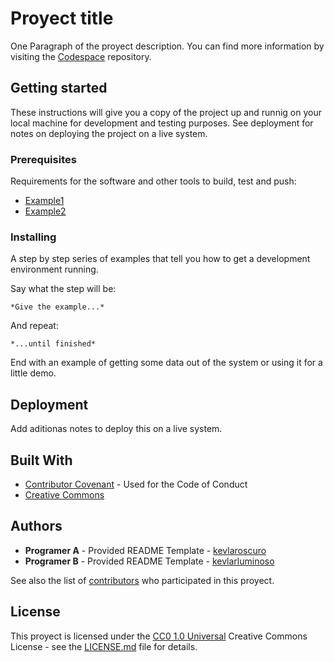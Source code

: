 

# Proyect title

One Paragraph of the proyect description.
You can find more information by visiting the [Codespace](https://www.github.com/cod3spac3Academy) repository.

## Getting started

These instructions will give you a copy of the project up and runnig on your local machine for development and testing purposes. See deployment for notes on deploying the project on a live system.

### Prerequisites

Requirements for the software and other tools to build, test and push:

- [Example1](https://www.pccomponentes.com/ordenadores)
- [Example2](https://www.linuxmint.com/edition.php?id=299)

### Installing

A step by step series of examples that tell you how to get a development environment running.

Say what the step will be:

    *Give the example...*

And repeat:

    *...until finished*

End with an example of getting some data out of the system or using it for a little demo.

## Deployment

Add aditionas notes to deploy this on a live system.

## Built With

- [Contributor Covenant](https://www.contributor-covenant.org/) - Used for the Code of Conduct
- [Creative Commons](https://creativecommons.org/licenses/?lang=es_ES)

## Authors

- **Programer A** - Provided README Template - [kevlaroscuro](https://www.github.com/kevlaroscuro/kevlaroscuro.git)
- **Programer B** - Provided README Template - [kevlarluminoso](https://www.github.com/kevlarluminoso/kevlarluminoso.git)

See also the list of
[contributors](https://www.github.com/cod3spac3Academy)
who participated in this proyect.

## License

This proyect is licensed under the [CC0 1.0 Universal](https://creativecommons.org/publicdomain/zero/1.0/deed.es) Creative Commons License - see the [LICENSE.md](https://creativecommons.org/publicdomain/zero/1.0/legalcode) file for details.
